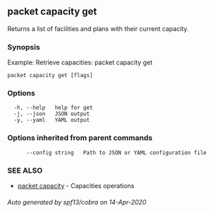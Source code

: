## packet capacity get

Returns a list of facilities and plans with their current capacity.

### Synopsis

Example:
Retrieve capacities:
packet capacity get


```
packet capacity get [flags]
```

### Options

```
  -h, --help   help for get
  -j, --json   JSON output
  -y, --yaml   YAML output
```

### Options inherited from parent commands

```
      --config string   Path to JSON or YAML configuration file
```

### SEE ALSO

* [packet capacity](packet_capacity.md)	 - Capacities operations

###### Auto generated by spf13/cobra on 14-Apr-2020

